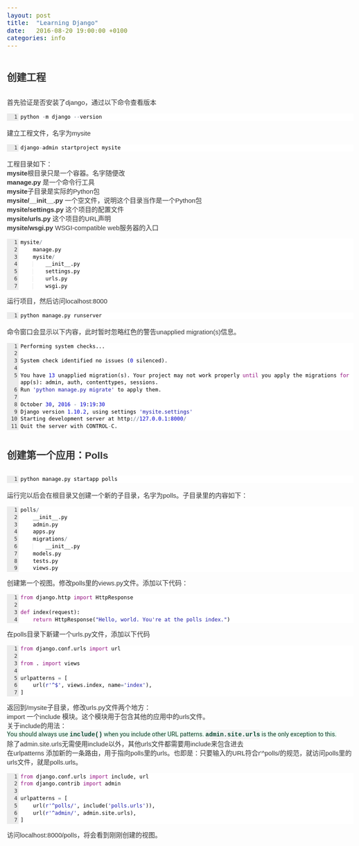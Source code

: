 ```yaml
---
layout: post
title:  "Learning Django"
date:   2016-08-20 19:00:00 +0100
categories: info 
---
```


<html>
<head>
  <meta charset="utf-8">
  <meta http-equiv="X-UA-Compatible" content="IE=edge">
  <!-- common.css -->
  <style>* {-webkit-tap-highlight-color: rgba(0,0,0,0);}html {-webkit-text-size-adjust: none;}body {font-family: Arial, Helvetica, sans-serif;margin: 0;color: #333;word-wrap: break-word;}h1, h2, h3, h4, h5, h6 {line-height: 1.1;}img {max-width: 100% !important;}blockquote {margin: 0;padding: 0 15px;color: #777;border-left: 4px solid #ddd;}hr {background-color: #ddd;border: 0;height: 1px;margin: 15px 0;}code {font-family: Menlo, Consolas, 'Ubuntu Mono', Monaco, 'source-code-pro', monospace;line-height: 1.4;margin: 0;padding: 0.2em 0;font-size: 85%;background-color: rgba(0,0,0,0.04);border-radius: 3px;}pre {margin: 0;}pre > code {margin: 0;padding: 0;font-size: 100%;word-break: normal;background: transparent;border: 0;}ol {list-style-type: decimal;}ol ol, ul ol {list-style-type: lower-latin;}ol ol ol, ul ol ol, ul ul ol, ol ul ol {list-style-type: lower-roman;}table {border-spacing: 0;border-collapse: collapse;margin-top: 0;margin-bottom: 16px;}table th {font-weight: bold;}table th, table td {padding: 6px 13px;border: 1px solid #ddd;}table tr {border-top: 1px solid #ccc;}table tr:nth-child(even) {background-color: #f8f8f8;}input[type="checkbox"] {cursor: default;margin-right: 0.5em;font-size: 13px;}.task-list-item {list-style-type: none;}.task-list-item+.task-list-item {margin-top: 3px;}.task-list-item input {float: left;margin: 0.3em 1em 0.25em -1.6em;vertical-align: middle;}#tag-field {margin: 8px 2px 10px;}#tag-field .tag {display: inline-block;background: #cadff3;border-radius: 4px;padding: 1px 8px;color: black;font-size: 12px;margin-right: 10px;line-height: 1.4;}</style>
  <!-- ace-static.css -->
  <style>.ace_static_highlight {white-space: pre-wrap;}.ace_static_highlight .ace_gutter {width: 2em;text-align: right;padding: 0 3px 0 0;margin-right: 3px;}.ace_static_highlight.ace_show_gutter .ace_line {padding-left: 2.6em;}.ace_static_highlight .ace_line {position: relative;}.ace_static_highlight .ace_gutter-cell {-moz-user-select: -moz-none;-khtml-user-select: none;-webkit-user-select: none;user-select: none;top: 0;bottom: 0;left: 0;position: absolute;}.ace_static_highlight .ace_gutter-cell:before {content: counter(ace_line, decimal);counter-increment: ace_line;}.ace_static_highlight {counter-reset: ace_line;}</style>
  <style>.ace-chrome .ace_gutter {background: #ebebeb;color: #333;overflow : hidden;}.ace-chrome .ace_print-margin {width: 1px;background: #e8e8e8;}.ace-chrome {background-color: #FFFFFF;color: black;}.ace-chrome .ace_cursor {color: black;}.ace-chrome .ace_invisible {color: rgb(191, 191, 191);}.ace-chrome .ace_constant.ace_buildin {color: rgb(88, 72, 246);}.ace-chrome .ace_constant.ace_language {color: rgb(88, 92, 246);}.ace-chrome .ace_constant.ace_library {color: rgb(6, 150, 14);}.ace-chrome .ace_invalid {background-color: rgb(153, 0, 0);color: white;}.ace-chrome .ace_fold {}.ace-chrome .ace_support.ace_function {color: rgb(60, 76, 114);}.ace-chrome .ace_support.ace_constant {color: rgb(6, 150, 14);}.ace-chrome .ace_support.ace_type,.ace-chrome .ace_support.ace_class.ace-chrome .ace_support.ace_other {color: rgb(109, 121, 222);}.ace-chrome .ace_variable.ace_parameter {font-style:italic;color:#FD971F;}.ace-chrome .ace_keyword.ace_operator {color: rgb(104, 118, 135);}.ace-chrome .ace_comment {color: #236e24;}.ace-chrome .ace_comment.ace_doc {color: #236e24;}.ace-chrome .ace_comment.ace_doc.ace_tag {color: #236e24;}.ace-chrome .ace_constant.ace_numeric {color: rgb(0, 0, 205);}.ace-chrome .ace_variable {color: rgb(49, 132, 149);}.ace-chrome .ace_xml-pe {color: rgb(104, 104, 91);}.ace-chrome .ace_entity.ace_name.ace_function {color: #0000A2;}.ace-chrome .ace_heading {color: rgb(12, 7, 255);}.ace-chrome .ace_list {color:rgb(185, 6, 144);}.ace-chrome .ace_marker-layer .ace_selection {background: rgb(181, 213, 255);}.ace-chrome .ace_marker-layer .ace_step {background: rgb(252, 255, 0);}.ace-chrome .ace_marker-layer .ace_stack {background: rgb(164, 229, 101);}.ace-chrome .ace_marker-layer .ace_bracket {margin: -1px 0 0 -1px;border: 1px solid rgb(192, 192, 192);}.ace-chrome .ace_marker-layer .ace_active-line {background: rgba(0, 0, 0, 0.07);}.ace-chrome .ace_gutter-active-line {background-color : #dcdcdc;}.ace-chrome .ace_marker-layer .ace_selected-word {background: rgb(250, 250, 255);border: 1px solid rgb(200, 200, 250);}.ace-chrome .ace_storage,.ace-chrome .ace_keyword,.ace-chrome .ace_meta.ace_tag {color: rgb(147, 15, 128);}.ace-chrome .ace_string.ace_regex {color: rgb(255, 0, 0)}.ace-chrome .ace_string {color: #1A1AA6;}.ace-chrome .ace_entity.ace_other.ace_attribute-name {color: #994409;}.ace-chrome .ace_indent-guide {background: url("data:image/png;base64,iVBORw0KGgoAAAANSUhEUgAAAAEAAAACCAYAAACZgbYnAAAAE0lEQVQImWP4////f4bLly//BwAmVgd1/w11/gAAAABJRU5ErkJggg==") right repeat-y;}</style>
  <!-- export.css -->
  <style>
    body{margin:0 auto;max-width:800px;line-height:1.4}
    #nav{margin:5px 0 10px;font-size:15px}
    #titlearea{border-bottom:1px solid #ccc;font-size:17px;padding:10px 0;}
    #contentarea{font-size:15px;margin:16px 0}
    .cell{outline:0;min-height:20px;margin:5px 0;padding:5px 0;}
    .code-cell{font-family:Menlo,Consolas,'Ubuntu Mono',Monaco,'source-code-pro',monospace;font-size:12px;}
    .latex-cell{white-space:pre-wrap;}
  </style>
  <!-- User CSS -->
  <style> .text-cell {font-size: 15px;}.code-cell {font-size: 12px;}.markdown-cell {font-size: 15px;}.latex-cell {font-size: 15px;}</style>
</head>
<body>

  <div id="contentarea"><div class="cell text-cell"><h2>创建工程</h2></div><div class="cell text-cell">首先验证是否安装了django，通过以下命令查看版本</div><div class="cell code-cell"><div class="ace-chrome"><div class="ace_static_highlight ace_show_gutter" style="counter-reset:ace_line 0"><div class="ace_line"><span class="ace_gutter ace_gutter-cell" unselectable="on"></span><span class="ace_identifier">python</span>&nbsp;<span class="ace_keyword ace_operator">-</span><span class="ace_identifier">m</span>&nbsp;<span class="ace_identifier">django</span>&nbsp;<span class="ace_keyword ace_operator">--</span><span class="ace_identifier">version</span>
</div></div></div></div><div class="cell text-cell">建立工程文件，名字为mysite</div><div class="cell code-cell"><div class="ace-chrome"><div class="ace_static_highlight ace_show_gutter" style="counter-reset:ace_line 0"><div class="ace_line"><span class="ace_gutter ace_gutter-cell" unselectable="on"></span><span class="ace_identifier">django</span><span class="ace_keyword ace_operator">-</span><span class="ace_identifier">admin</span>&nbsp;<span class="ace_identifier">startproject</span>&nbsp;<span class="ace_identifier">mysite</span>
</div></div></div></div><div class="cell text-cell"><div>工程目录如下：<br><b>mysite</b>根目录只是一个容器。名字随便改<br><b>manage.py</b> 是一个命令行工具<br></div><div><b>mysite</b>子目录是实际的Python包</div><div><b>mysite/__init__.py</b> 一个空文件，说明这个目录当作是一个Python包</div><div><b>mysite/settings.py</b> 这个项目的配置文件</div><div><b>mysite/urls.py</b> 这个项目的URL声明</div><div><b>mysite/wsgi.py </b>WSGI-compatible web服务器的入口</div></div><div class="cell code-cell"><div class="ace-chrome"><div class="ace_static_highlight ace_show_gutter" style="counter-reset:ace_line 0"><div class="ace_line"><span class="ace_gutter ace_gutter-cell" unselectable="on"></span><span class="ace_identifier">mysite</span><span class="ace_keyword ace_operator">/</span>
</div><div class="ace_line"><span class="ace_gutter ace_gutter-cell" unselectable="on"></span>&nbsp;&nbsp;&nbsp;&nbsp;<span class="ace_identifier">manage</span>.<span class="ace_identifier">py</span>
</div><div class="ace_line"><span class="ace_gutter ace_gutter-cell" unselectable="on"></span>&nbsp;&nbsp;&nbsp;&nbsp;<span class="ace_identifier">mysite</span><span class="ace_keyword ace_operator">/</span>
</div><div class="ace_line"><span class="ace_gutter ace_gutter-cell" unselectable="on"></span><span class="ace_indent-guide">&nbsp;&nbsp;&nbsp;&nbsp;</span>&nbsp;&nbsp;&nbsp;&nbsp;<span class="ace_identifier">__init__</span>.<span class="ace_identifier">py</span>
</div><div class="ace_line"><span class="ace_gutter ace_gutter-cell" unselectable="on"></span><span class="ace_indent-guide">&nbsp;&nbsp;&nbsp;&nbsp;</span>&nbsp;&nbsp;&nbsp;&nbsp;<span class="ace_identifier">settings</span>.<span class="ace_identifier">py</span>
</div><div class="ace_line"><span class="ace_gutter ace_gutter-cell" unselectable="on"></span><span class="ace_indent-guide">&nbsp;&nbsp;&nbsp;&nbsp;</span>&nbsp;&nbsp;&nbsp;&nbsp;<span class="ace_identifier">urls</span>.<span class="ace_identifier">py</span>
</div><div class="ace_line"><span class="ace_gutter ace_gutter-cell" unselectable="on"></span><span class="ace_indent-guide">&nbsp;&nbsp;&nbsp;&nbsp;</span>&nbsp;&nbsp;&nbsp;&nbsp;<span class="ace_identifier">wsgi</span>.<span class="ace_identifier">py</span>
</div></div></div></div><div class="cell text-cell">运行项目，然后访问localhost:8000</div><div class="cell code-cell"><div class="ace-chrome"><div class="ace_static_highlight ace_show_gutter" style="counter-reset:ace_line 0"><div class="ace_line"><span class="ace_gutter ace_gutter-cell" unselectable="on"></span><span class="ace_identifier">python</span>&nbsp;<span class="ace_identifier">manage</span>.<span class="ace_identifier">py</span>&nbsp;<span class="ace_identifier">runserver</span>
</div></div></div></div><div class="cell text-cell">命令窗口会显示以下内容，此时暂时忽略红色的警告unapplied migration(s)信息。</div><div class="cell code-cell"><div class="ace-chrome"><div class="ace_static_highlight ace_show_gutter" style="counter-reset:ace_line 0"><div class="ace_line"><span class="ace_gutter ace_gutter-cell" unselectable="on"></span><span class="ace_identifier">Performing</span>&nbsp;<span class="ace_identifier">system</span>&nbsp;<span class="ace_identifier">checks</span>...
</div><div class="ace_line"><span class="ace_gutter ace_gutter-cell" unselectable="on"></span>
</div><div class="ace_line"><span class="ace_gutter ace_gutter-cell" unselectable="on"></span><span class="ace_identifier">System</span>&nbsp;<span class="ace_identifier">check</span>&nbsp;<span class="ace_identifier">identified</span>&nbsp;<span class="ace_identifier">no</span>&nbsp;<span class="ace_identifier">issues</span>&nbsp;<span class="ace_paren ace_lparen">(</span><span class="ace_constant ace_numeric">0</span>&nbsp;<span class="ace_identifier">silenced</span><span class="ace_paren ace_rparen">)</span>.
</div><div class="ace_line"><span class="ace_gutter ace_gutter-cell" unselectable="on"></span>
</div><div class="ace_line"><span class="ace_gutter ace_gutter-cell" unselectable="on"></span><span class="ace_identifier">You</span>&nbsp;<span class="ace_identifier">have</span>&nbsp;<span class="ace_constant ace_numeric">13</span>&nbsp;<span class="ace_identifier">unapplied</span>&nbsp;<span class="ace_identifier">migration</span><span class="ace_paren ace_lparen">(</span><span class="ace_identifier">s</span><span class="ace_paren ace_rparen">)</span>.&nbsp;<span class="ace_identifier">Your</span>&nbsp;<span class="ace_identifier">project</span>&nbsp;<span class="ace_identifier">may</span>&nbsp;<span class="ace_identifier">not</span>&nbsp;<span class="ace_identifier">work</span>&nbsp;<span class="ace_identifier">properly</span>&nbsp;<span class="ace_keyword">until</span>&nbsp;<span class="ace_identifier">you</span>&nbsp;<span class="ace_identifier">apply</span>&nbsp;<span class="ace_identifier">the</span>&nbsp;<span class="ace_identifier">migrations</span>&nbsp;<span class="ace_keyword">for</span>&nbsp;<span class="ace_identifier">app</span><span class="ace_paren ace_lparen">(</span><span class="ace_identifier">s</span><span class="ace_paren ace_rparen">)</span>:&nbsp;<span class="ace_identifier">admin</span>,&nbsp;<span class="ace_identifier">auth</span>,&nbsp;<span class="ace_identifier">contenttypes</span>,&nbsp;<span class="ace_identifier">sessions</span>.
</div><div class="ace_line"><span class="ace_gutter ace_gutter-cell" unselectable="on"></span><span class="ace_identifier">Run</span>&nbsp;<span class="ace_string ace_start">'</span><span class="ace_string">python&nbsp;manage.py&nbsp;migrate</span><span class="ace_string ace_end">'</span>&nbsp;<span class="ace_identifier">to</span>&nbsp;<span class="ace_identifier">apply</span>&nbsp;<span class="ace_identifier">them</span>.
</div><div class="ace_line"><span class="ace_gutter ace_gutter-cell" unselectable="on"></span>
</div><div class="ace_line"><span class="ace_gutter ace_gutter-cell" unselectable="on"></span><span class="ace_identifier">October</span>&nbsp;<span class="ace_constant ace_numeric">30</span>,&nbsp;<span class="ace_constant ace_numeric">2016</span>&nbsp;<span class="ace_keyword ace_operator">-</span>&nbsp;<span class="ace_constant ace_numeric">19</span>:<span class="ace_constant ace_numeric">19</span>:<span class="ace_constant ace_numeric">30</span>
</div><div class="ace_line"><span class="ace_gutter ace_gutter-cell" unselectable="on"></span><span class="ace_identifier">Django</span>&nbsp;<span class="ace_identifier">version</span>&nbsp;<span class="ace_constant ace_numeric">1.10.2</span>,&nbsp;<span class="ace_identifier">using</span>&nbsp;<span class="ace_identifier">settings</span>&nbsp;<span class="ace_string ace_start">'</span><span class="ace_string">mysite.settings</span><span class="ace_string ace_end">'</span>
</div><div class="ace_line"><span class="ace_gutter ace_gutter-cell" unselectable="on"></span><span class="ace_identifier">Starting</span>&nbsp;<span class="ace_identifier">development</span>&nbsp;<span class="ace_identifier">server</span>&nbsp;<span class="ace_identifier">at</span>&nbsp;<span class="ace_identifier">http</span>:<span class="ace_keyword ace_operator">//</span><span class="ace_constant ace_numeric">127.0.0.1</span>:<span class="ace_constant ace_numeric">8000</span><span class="ace_keyword ace_operator">/</span>
</div><div class="ace_line"><span class="ace_gutter ace_gutter-cell" unselectable="on"></span><span class="ace_identifier">Quit</span>&nbsp;<span class="ace_identifier">the</span>&nbsp;<span class="ace_identifier">server</span>&nbsp;<span class="ace_identifier">with</span>&nbsp;<span class="ace_identifier">CONTROL</span><span class="ace_keyword ace_operator">-</span><span class="ace_identifier">C</span>.
</div></div></div></div><div class="cell text-cell"><h2>创建第一个应用：Polls</h2></div><div class="cell code-cell"><div class="ace-chrome"><div class="ace_static_highlight ace_show_gutter" style="counter-reset:ace_line 0"><div class="ace_line"><span class="ace_gutter ace_gutter-cell" unselectable="on"></span><span class="ace_identifier">python</span>&nbsp;<span class="ace_identifier">manage</span>.<span class="ace_identifier">py</span>&nbsp;<span class="ace_identifier">startapp</span>&nbsp;<span class="ace_identifier">polls</span>
</div></div></div></div><div class="cell text-cell">运行完以后会在根目录又创建一个新的子目录，名字为polls。子目录里的内容如下：</div><div class="cell code-cell"><div class="ace-chrome"><div class="ace_static_highlight ace_show_gutter" style="counter-reset:ace_line 0"><div class="ace_line"><span class="ace_gutter ace_gutter-cell" unselectable="on"></span><span class="ace_identifier">polls</span><span class="ace_keyword ace_operator">/</span>
</div><div class="ace_line"><span class="ace_gutter ace_gutter-cell" unselectable="on"></span>&nbsp;&nbsp;&nbsp;&nbsp;<span class="ace_identifier">__init__</span>.<span class="ace_identifier">py</span>
</div><div class="ace_line"><span class="ace_gutter ace_gutter-cell" unselectable="on"></span>&nbsp;&nbsp;&nbsp;&nbsp;<span class="ace_identifier">admin</span>.<span class="ace_identifier">py</span>
</div><div class="ace_line"><span class="ace_gutter ace_gutter-cell" unselectable="on"></span>&nbsp;&nbsp;&nbsp;&nbsp;<span class="ace_identifier">apps</span>.<span class="ace_identifier">py</span>
</div><div class="ace_line"><span class="ace_gutter ace_gutter-cell" unselectable="on"></span>&nbsp;&nbsp;&nbsp;&nbsp;<span class="ace_identifier">migrations</span><span class="ace_keyword ace_operator">/</span>
</div><div class="ace_line"><span class="ace_gutter ace_gutter-cell" unselectable="on"></span><span class="ace_indent-guide">&nbsp;&nbsp;&nbsp;&nbsp;</span>&nbsp;&nbsp;&nbsp;&nbsp;<span class="ace_identifier">__init__</span>.<span class="ace_identifier">py</span>
</div><div class="ace_line"><span class="ace_gutter ace_gutter-cell" unselectable="on"></span>&nbsp;&nbsp;&nbsp;&nbsp;<span class="ace_identifier">models</span>.<span class="ace_identifier">py</span>
</div><div class="ace_line"><span class="ace_gutter ace_gutter-cell" unselectable="on"></span>&nbsp;&nbsp;&nbsp;&nbsp;<span class="ace_identifier">tests</span>.<span class="ace_identifier">py</span>
</div><div class="ace_line"><span class="ace_gutter ace_gutter-cell" unselectable="on"></span>&nbsp;&nbsp;&nbsp;&nbsp;<span class="ace_identifier">views</span>.<span class="ace_identifier">py</span>
</div></div></div></div><div class="cell text-cell">创建第一个视图。修改polls里的views.py文件。添加以下代码：</div><div class="cell code-cell"><div class="ace-chrome"><div class="ace_static_highlight ace_show_gutter" style="counter-reset:ace_line 0"><div class="ace_line"><span class="ace_gutter ace_gutter-cell" unselectable="on"></span><span class="ace_keyword">from</span>&nbsp;<span class="ace_identifier">django</span>.<span class="ace_identifier">http</span>&nbsp;<span class="ace_keyword">import</span>&nbsp;<span class="ace_identifier">HttpResponse</span>
</div><div class="ace_line"><span class="ace_gutter ace_gutter-cell" unselectable="on"></span>
</div><div class="ace_line"><span class="ace_gutter ace_gutter-cell" unselectable="on"></span><span class="ace_keyword">def</span>&nbsp;<span class="ace_identifier">index</span><span class="ace_paren ace_lparen">(</span><span class="ace_identifier">request</span><span class="ace_paren ace_rparen">)</span>:
</div><div class="ace_line"><span class="ace_gutter ace_gutter-cell" unselectable="on"></span>&nbsp;&nbsp;&nbsp;&nbsp;<span class="ace_keyword">return</span>&nbsp;<span class="ace_identifier">HttpResponse</span><span class="ace_paren ace_lparen">(</span><span class="ace_string">"Hello,&nbsp;world.&nbsp;You're&nbsp;at&nbsp;the&nbsp;polls&nbsp;index."</span><span class="ace_paren ace_rparen">)</span>
</div></div></div></div><div class="cell text-cell">在polls目录下新建一个urls.py文件，添加以下代码</div><div class="cell code-cell"><div class="ace-chrome"><div class="ace_static_highlight ace_show_gutter" style="counter-reset:ace_line 0"><div class="ace_line"><span class="ace_gutter ace_gutter-cell" unselectable="on"></span><span class="ace_keyword">from</span>&nbsp;<span class="ace_identifier">django</span>.<span class="ace_identifier">conf</span>.<span class="ace_identifier">urls</span>&nbsp;<span class="ace_keyword">import</span>&nbsp;<span class="ace_identifier">url</span>
</div><div class="ace_line"><span class="ace_gutter ace_gutter-cell" unselectable="on"></span>
</div><div class="ace_line"><span class="ace_gutter ace_gutter-cell" unselectable="on"></span><span class="ace_keyword">from</span>&nbsp;.&nbsp;<span class="ace_keyword">import</span>&nbsp;<span class="ace_identifier">views</span>
</div><div class="ace_line"><span class="ace_gutter ace_gutter-cell" unselectable="on"></span>
</div><div class="ace_line"><span class="ace_gutter ace_gutter-cell" unselectable="on"></span><span class="ace_identifier">urlpatterns</span>&nbsp;<span class="ace_keyword ace_operator">=</span>&nbsp;<span class="ace_paren ace_lparen">[</span>
</div><div class="ace_line"><span class="ace_gutter ace_gutter-cell" unselectable="on"></span>&nbsp;&nbsp;&nbsp;&nbsp;<span class="ace_identifier">url</span><span class="ace_paren ace_lparen">(</span><span class="ace_string">r'^$'</span>,&nbsp;<span class="ace_identifier">views</span>.<span class="ace_identifier">index</span>,&nbsp;<span class="ace_identifier">name</span><span class="ace_keyword ace_operator">=</span><span class="ace_string">'index'</span><span class="ace_paren ace_rparen">)</span>,
</div><div class="ace_line"><span class="ace_gutter ace_gutter-cell" unselectable="on"></span><span class="ace_paren ace_rparen">]</span>
</div></div></div></div><div class="cell text-cell">返回到/mysite子目录，修改urls.py文件两个地方：<div>import 一个include 模块。这个模块用于包含其他的应用中的urls文件。</div><div>关于include的用法：</div><div><span style="color: rgb(12, 60, 38); font-family: Roboto, Corbel, Avenir, 'Lucida Grande', 'Lucida Sans', sans-serif; font-size: 14px; background-color: rgb(241, 255, 247);">You should always use&nbsp;</span><code class="docutils literal" style="font-family: 'Fira Mono', Consolas, Menlo, Monaco, 'Courier New', Courier, monospace; font-size: 14px; font-variant-ligatures: no-common-ligatures; text-rendering: optimizespeed; color: rgb(12, 75, 51); font-weight: 700;"><span class="pre" style="font-variant-ligatures: no-common-ligatures; text-rendering: optimizespeed;">include()</span></code><span style="color: rgb(12, 60, 38); font-family: Roboto, Corbel, Avenir, 'Lucida Grande', 'Lucida Sans', sans-serif; font-size: 14px; background-color: rgb(241, 255, 247);">&nbsp;when you include other URL patterns.&nbsp;</span><code class="docutils literal" style="font-family: 'Fira Mono', Consolas, Menlo, Monaco, 'Courier New', Courier, monospace; font-size: 14px; font-variant-ligatures: no-common-ligatures; text-rendering: optimizespeed; color: rgb(12, 75, 51); font-weight: 700;"><span class="pre" style="font-variant-ligatures: no-common-ligatures; text-rendering: optimizespeed;">admin.site.urls</span></code><span style="color: rgb(12, 60, 38); font-family: Roboto, Corbel, Avenir, 'Lucida Grande', 'Lucida Sans', sans-serif; font-size: 14px; background-color: rgb(241, 255, 247);">&nbsp;is the only exception to this.</span></div><div>除了admin.site.urls无需使用include以外，其他urls文件都需要用include来包含进去</div><div>在urlpatterns 添加新的一条路由，用于指向polls里的urls。也即是：只要输入的URL符合r'^polls/的规范，就访问polls里的urls文件，就是polls.urls。</div></div><div class="cell code-cell"><div class="ace-chrome"><div class="ace_static_highlight ace_show_gutter" style="counter-reset:ace_line 0"><div class="ace_line"><span class="ace_gutter ace_gutter-cell" unselectable="on"></span><span class="ace_keyword">from</span>&nbsp;<span class="ace_identifier">django</span>.<span class="ace_identifier">conf</span>.<span class="ace_identifier">urls</span>&nbsp;<span class="ace_keyword">import</span>&nbsp;<span class="ace_identifier">include</span>,&nbsp;<span class="ace_identifier">url</span>
</div><div class="ace_line"><span class="ace_gutter ace_gutter-cell" unselectable="on"></span><span class="ace_keyword">from</span>&nbsp;<span class="ace_identifier">django</span>.<span class="ace_identifier">contrib</span>&nbsp;<span class="ace_keyword">import</span>&nbsp;<span class="ace_identifier">admin</span>
</div><div class="ace_line"><span class="ace_gutter ace_gutter-cell" unselectable="on"></span>
</div><div class="ace_line"><span class="ace_gutter ace_gutter-cell" unselectable="on"></span><span class="ace_identifier">urlpatterns</span>&nbsp;<span class="ace_keyword ace_operator">=</span>&nbsp;<span class="ace_paren ace_lparen">[</span>
</div><div class="ace_line"><span class="ace_gutter ace_gutter-cell" unselectable="on"></span>&nbsp;&nbsp;&nbsp;&nbsp;<span class="ace_identifier">url</span><span class="ace_paren ace_lparen">(</span><span class="ace_string">r'^polls/'</span>,&nbsp;<span class="ace_identifier">include</span><span class="ace_paren ace_lparen">(</span><span class="ace_string">'polls.urls'</span><span class="ace_paren ace_rparen">))</span>,
</div><div class="ace_line"><span class="ace_gutter ace_gutter-cell" unselectable="on"></span>&nbsp;&nbsp;&nbsp;&nbsp;<span class="ace_identifier">url</span><span class="ace_paren ace_lparen">(</span><span class="ace_string">r'^admin/'</span>,&nbsp;<span class="ace_identifier">admin</span>.<span class="ace_identifier">site</span>.<span class="ace_identifier">urls</span><span class="ace_paren ace_rparen">)</span>,
</div><div class="ace_line"><span class="ace_gutter ace_gutter-cell" unselectable="on"></span><span class="ace_paren ace_rparen">]</span>
</div></div></div></div><div class="cell text-cell">访问localhost:8000/polls，将会看到刚刚创建的视图。</div><div class="cell text-cell"></div></div>
  <script></script>
</body>
</html>





